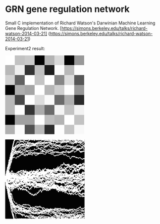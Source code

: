  GRN gene regulation network
============================

Small C implementation of Richard Watson's Darwinian Machine Learning Gene Regulation Network. [https://simons.berkeley.edu/talks/richard-watson-2014-03-21] (https://simons.berkeley.edu/talks/richard-watson-2014-03-21)

Experiment2 result:

[![Experiment2](https://raw.githubusercontent.com/anael-seghezzi/GRN-Gene-Regulation-Network/master/experiment2/result.jpg)](https://github.com/anael-seghezzi/GRN-Gene-Regulation-Network/tree/master/experiment2)

[![Experiment2](https://raw.githubusercontent.com/anael-seghezzi/GRN-Gene-Regulation-Network/master/experiment2/fig2.a.jpg)](https://github.com/anael-seghezzi/GRN-Gene-Regulation-Network/tree/master/experiment2)
